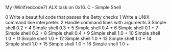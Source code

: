 My (Winifredcode7) ALX task on 0x16. C - Simple Shell

0 Write a beautiful code that passes the Betty checks
1 Write a UNIX command line interpreter.
2 Handle command lines with arguments
3 Simple shell 0.2 +
4 Simple shell 0.3 +
5 Simple shell 0.4 +
6 Simple shell 0.1 +
7 Simple shell 0.2 +
8 Simple shell 0.4 +
9 Simple shell 1.0 +
10 Simple shell 1.0 +
11 Simple shell 1.0 +
12 Simple shell 1.0 +
13 Simple shell 1.0 +
14 Simple shell 1.0 +
15 Simple shell 1.0 +
16 Simple shell 1.0 +
